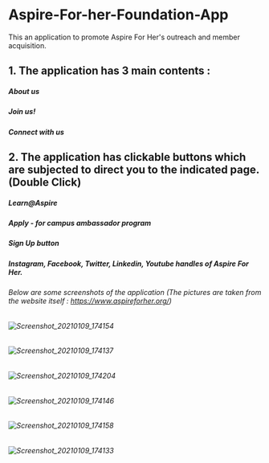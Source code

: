 # Aspire-For-her-Foundation-App
This an application to promote Aspire For Her's outreach and member acquisition. 

## 1. The application has 3 main contents : 
##### About us 
##### Join us!
##### Connect with us 

## 2. The application has clickable buttons which are subjected to direct you to the indicated page. (Double Click)
##### Learn@Aspire
##### Apply - for campus ambassador program
##### Sign Up button
##### Instagram, Facebook, Twitter, Linkedin, Youtube handles of Aspire For Her.

###### Below are some screenshots of the application (The pictures are taken from the website itself : https://www.aspireforher.org/)

###### ![Screenshot_20210109_174154](https://user-images.githubusercontent.com/61702147/104091646-a9187a80-52a4-11eb-8d02-19c5f923cf6a.jpg)
###### ![Screenshot_20210109_174137](https://user-images.githubusercontent.com/61702147/104091649-ab7ad480-52a4-11eb-87ab-bcdb5a7c3a99.jpg)
###### ![Screenshot_20210109_174204](https://user-images.githubusercontent.com/61702147/104091650-addd2e80-52a4-11eb-9a60-37a6a372ed30.jpg)
###### ![Screenshot_20210109_174146](https://user-images.githubusercontent.com/61702147/104091653-b03f8880-52a4-11eb-9509-4193e83d31a3.jpg)
###### ![Screenshot_20210109_174158](https://user-images.githubusercontent.com/61702147/104091655-b2094c00-52a4-11eb-9ee3-e73bd07e7977.jpg)
###### ![Screenshot_20210109_174133](https://user-images.githubusercontent.com/61702147/104091662-b9c8f080-52a4-11eb-9573-1a817cc1fc83.jpg)



